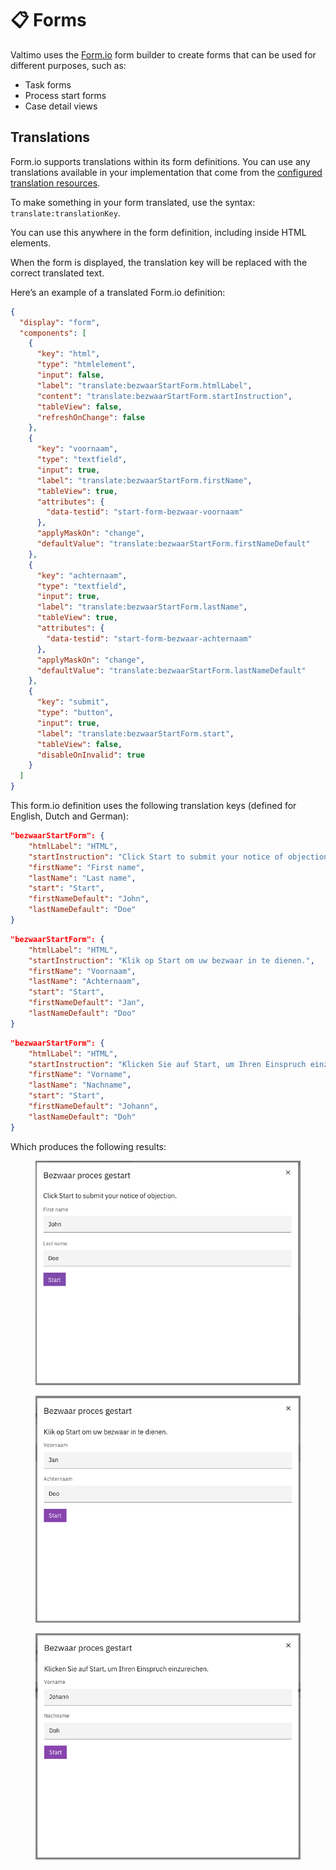 # 📋 Forms

Valtimo uses the [Form.io](https://www.form.io/) form builder to create forms that can be used for different purposes, such as:

* Task forms
* Process start forms
* Case detail views

## Translations

Form.io supports translations within its form definitions. You can use any translations available in your implementation that come from the [configured translation resources](../localization/configuring-localization.md).

To make something in your form translated, use the syntax: `translate:translationKey`.

You can use this anywhere in the form definition, including inside HTML elements.

When the form is displayed, the translation key will be replaced with the correct translated text.

Here’s an example of a translated Form.io definition:

```json
{
  "display": "form",
  "components": [
    {
      "key": "html",
      "type": "htmlelement",
      "input": false,
      "label": "translate:bezwaarStartForm.htmlLabel",
      "content": "translate:bezwaarStartForm.startInstruction",
      "tableView": false,
      "refreshOnChange": false
    },
    {
      "key": "voornaam",
      "type": "textfield",
      "input": true,
      "label": "translate:bezwaarStartForm.firstName",
      "tableView": true,
      "attributes": {
        "data-testid": "start-form-bezwaar-voornaam"
      },
      "applyMaskOn": "change",
      "defaultValue": "translate:bezwaarStartForm.firstNameDefault"
    },
    {
      "key": "achternaam",
      "type": "textfield",
      "input": true,
      "label": "translate:bezwaarStartForm.lastName",
      "tableView": true,
      "attributes": {
        "data-testid": "start-form-bezwaar-achternaam"
      },
      "applyMaskOn": "change",
      "defaultValue": "translate:bezwaarStartForm.lastNameDefault"
    },
    {
      "key": "submit",
      "type": "button",
      "input": true,
      "label": "translate:bezwaarStartForm.start",
      "tableView": false,
      "disableOnInvalid": true
    }
  ]
}
```

This form.io definition uses the following translation keys (defined for English, Dutch and German):

```json
"bezwaarStartForm": {
    "htmlLabel": "HTML",
    "startInstruction": "Click Start to submit your notice of objection.",
    "firstName": "First name",
    "lastName": "Last name",
    "start": "Start",
    "firstNameDefault": "John",
    "lastNameDefault": "Doe"
}
```

```json
"bezwaarStartForm": {
    "htmlLabel": "HTML",
    "startInstruction": "Klik op Start om uw bezwaar in te dienen.",
    "firstName": "Voornaam",
    "lastName": "Achternaam",
    "start": "Start",
    "firstNameDefault": "Jan",
    "lastNameDefault": "Doo"
}
```

```json
"bezwaarStartForm": {
    "htmlLabel": "HTML",
    "startInstruction": "Klicken Sie auf Start, um Ihren Einspruch einzureichen.",
    "firstName": "Vorname",
    "lastName": "Nachname",
    "start": "Start",
    "firstNameDefault": "Johann",
    "lastNameDefault": "Doh"
}
```

Which produces the following results:

<figure><img src="../../.gitbook/assets/formio-translation-en.png" alt=""><figcaption></figcaption></figure>

<figure><img src="../../.gitbook/assets/formio-translation-nl.png" alt=""><figcaption></figcaption></figure>

<figure><img src="../../.gitbook/assets/formio-translation-de.png" alt=""><figcaption></figcaption></figure>
